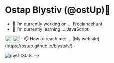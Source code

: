 ### <h1>Ostap Blystiv (@ostUp)👋</h1>

- 🔭 I’m currently working on ... Freelancehunt
- 🌱 I’m currently learning ... JavaScript
<a href="https://www.linkedin.com/in/viktor-kmin-323169163/">
  <img align="left" alt="Abhishek's LinkdeIN" width="22px" src="https://cdn.jsdelivr.net/npm/simple-icons@v3/icons/linkedin.svg" />
</a>
<a href="https://www.instagram.com/victor_fzs/">
  <img align="left" alt="Abhishek's Instagram" width="22px" src="https://cdn.jsdelivr.net/npm/simple-icons@v3/icons/instagram.svg" />
</a>
- 📫 How to reach me: ... [My website](https://ostup.github.io/blystsiv/)
- <p> <img src="https://github-readme-stats.vercel.app/api?username=ostUp&show_icons=true" alt="myGitStats" />
-->
